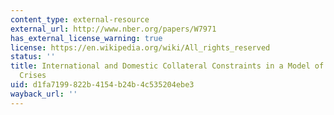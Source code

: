```yaml
---
content_type: external-resource
external_url: http://www.nber.org/papers/W7971
has_external_license_warning: true
license: https://en.wikipedia.org/wiki/All_rights_reserved
status: ''
title: International and Domestic Collateral Constraints in a Model of Emerging Market
  Crises
uid: d1fa7199-822b-4154-b24b-4c535204ebe3
wayback_url: ''
---
```

